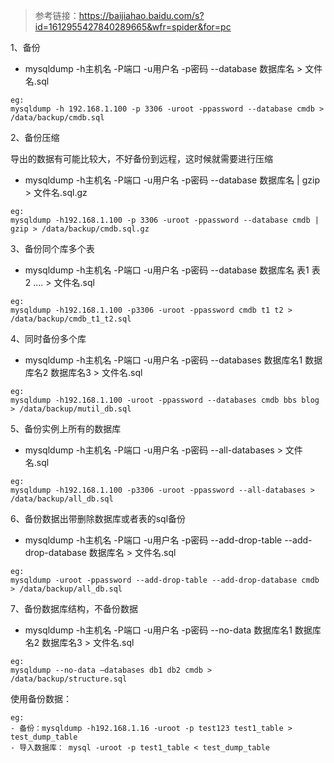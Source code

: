> 参考链接：https://baijiahao.baidu.com/s?id=1612955427840289665&wfr=spider&for=pc

1、备份

- mysqldump -h主机名 -P端口 -u用户名 -p密码 --database 数据库名 > 文件名.sql
```
eg:
mysqldump -h 192.168.1.100 -p 3306 -uroot -ppassword --database cmdb > /data/backup/cmdb.sql
```

2、备份压缩

导出的数据有可能比较大，不好备份到远程，这时候就需要进行压缩

- mysqldump -h主机名 -P端口 -u用户名 -p密码 --database 数据库名 | gzip > 文件名.sql.gz

```
eg:
mysqldump -h192.168.1.100 -p 3306 -uroot -ppassword --database cmdb | gzip > /data/backup/cmdb.sql.gz
```

3、备份同个库多个表

- mysqldump -h主机名 -P端口 -u用户名 -p密码 --database 数据库名 表1 表2 .... > 文件名.sql

```
eg:
mysqldump -h192.168.1.100 -p3306 -uroot -ppassword cmdb t1 t2 > /data/backup/cmdb_t1_t2.sql
```


4、同时备份多个库

- mysqldump -h主机名 -P端口 -u用户名 -p密码 --databases 数据库名1 数据库名2 数据库名3 > 文件名.sql

```
eg:
mysqldump -h192.168.1.100 -uroot -ppassword --databases cmdb bbs blog > /data/backup/mutil_db.sql
```


5、备份实例上所有的数据库

- mysqldump -h主机名 -P端口 -u用户名 -p密码 --all-databases > 文件名.sql

```
eg:
mysqldump -h192.168.1.100 -p3306 -uroot -ppassword --all-databases > /data/backup/all_db.sql
```


6、备份数据出带删除数据库或者表的sql备份

- mysqldump -h主机名 -P端口 -u用户名 -p密码 --add-drop-table --add-drop-database 数据库名 > 文件名.sql

```
eg:
mysqldump -uroot -ppassword --add-drop-table --add-drop-database cmdb > /data/backup/all_db.sql
```

7、备份数据库结构，不备份数据

- mysqldump -h主机名 -P端口 -u用户名 -p密码 --no-data 数据库名1 数据库名2 数据库名3 > 文件名.sql

```
eg:
mysqldump --no-data –databases db1 db2 cmdb > /data/backup/structure.sql
```

使用备份数据：
```
eg:
- 备份：mysqldump -h192.168.1.16 -uroot -p test123 test1_table > test_dump_table
- 导入数据库： mysql -uroot -p test1_table < test_dump_table
```

